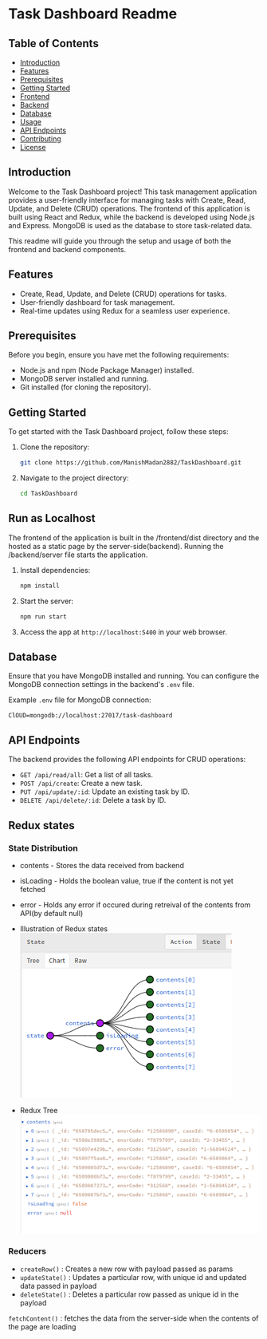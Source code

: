 # Task Dashboard Readme

## Table of Contents
- [Introduction](#introduction)
- [Features](#features)
- [Prerequisites](#prerequisites)
- [Getting Started](#getting-started)
- [Frontend](#frontend)
- [Backend](#backend)
- [Database](#database)
- [Usage](#usage)
- [API Endpoints](#api-endpoints)
- [Contributing](#contributing)
- [License](#license)

## Introduction

Welcome to the Task Dashboard project! This task management application provides a user-friendly interface for managing tasks with Create, Read, Update, and Delete (CRUD) operations. The frontend of this application is built using React and Redux, while the backend is developed using Node.js and Express. MongoDB is used as the database to store task-related data.

This readme will guide you through the setup and usage of both the frontend and backend components.

## Features

- Create, Read, Update, and Delete (CRUD) operations for tasks.
- User-friendly dashboard for task management.
- Real-time updates using Redux for a seamless user experience.

## Prerequisites

Before you begin, ensure you have met the following requirements:

- Node.js and npm (Node Package Manager) installed.
- MongoDB server installed and running.
- Git installed (for cloning the repository).

## Getting Started

To get started with the Task Dashboard project, follow these steps:

1. Clone the repository:

   ```bash
   git clone https://github.com/ManishMadan2882/TaskDashboard.git
   ```

2. Navigate to the project directory:

   ```bash
   cd TaskDashboard
   ```

## Run as Localhost

The frontend of the application is built in the /frontend/dist directory and the hosted as a static page by the server-side(backend).
Running the /backend/server file starts the application.

1. Install dependencies:

   ```bash
   npm install
   ```

2. Start the server:

   ```bash
   npm run start
   ```

3. Access the app at `http://localhost:5400` in your web browser.



## Database

Ensure that you have MongoDB installed and running. You can configure the MongoDB connection settings in the backend's `.env` file.

Example `.env` file for MongoDB connection:

```env
ClOUD=mongodb://localhost:27017/task-dashboard
```


## API Endpoints

The backend provides the following API endpoints for CRUD operations:

- `GET /api/read/all`: Get a list of all tasks.
- `POST /api/create`: Create a new task.
- `PUT /api/update/:id`: Update an existing task by ID.
- `DELETE /api/delete/:id`: Delete a task by ID.

## Redux states

### State Distribution
* contents - Stores the data received from backend
* isLoading -  Holds the boolean value, true if the content is not yet fetched
* error - Holds any error if occured during retreival of the contents from API(by default null)

* Illustration of Redux states
![Redux states ](image.png)

* Redux Tree 
![Alt text](image-1.png)

### Reducers

* ```createRow()``` : Creates a new row with payload passed as params
* ```updateState()``` : Updates a particular row, with unique id and updated data passed in payload
* ```deleteState()``` : Deletes a particular row passed as unique id in the payload

```fetchContent()``` : fetches the data from the server-side when the contents of the page are loading

